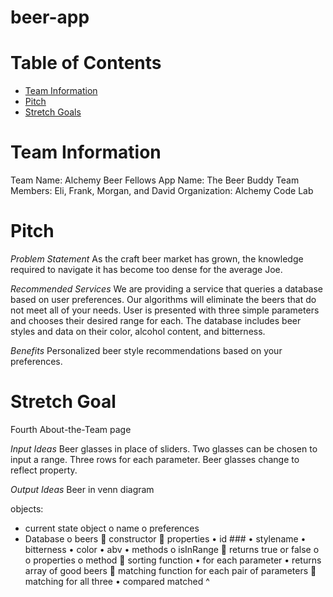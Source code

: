 # beer-app

# Table of Contents
- [Team Information](#team-information)
- [Pitch](#pitch)
- [Stretch Goals](#stretch-goals)


# Team Information

Team Name: Alchemy Beer Fellows
App Name: The Beer Buddy
Team Members: Eli, Frank, Morgan, and David
Organization: Alchemy Code Lab


# Pitch

*Problem Statement*
  As the craft beer market has grown, the knowledge required to navigate it has become too dense for the average Joe.

*Recommended Services*
  We are providing a service that queries a database based on user preferences.
  Our algorithms will eliminate the beers that do not meet all of your needs.
  User is presented with three simple parameters and chooses their desired range for each.
  The database includes beer styles and data on their color, alcohol content, and bitterness.

*Benefits*
  Personalized beer style recommendations based on your preferences.


# Stretch Goal

Fourth About-the-Team page

*Input Ideas* Beer glasses in place of sliders.
  Two glasses can be chosen to input a range.
  Three rows for each parameter.
  Beer glasses change to reflect property.
  
 *Output Ideas* 
  Beer in venn diagram



objects:
-	current state object
o	name
o	preferences
-	Database
o	beers
	constructor
	properties
•	id ###
•	stylename
•	bitterness
•	color
•	abv
•	methods
o	isInRange
	returns true or false
o	
o	properties
o	method
	sorting function 
•	for each parameter
•	returns array of good beers
	matching function  for each pair of parameters
	matching for all three
•	compared matched ^
